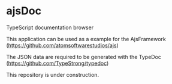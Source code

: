 # ajsDoc
TypeScript documentation browser

This application can be used as a example for the AjsFramework (https://github.com/atomsoftwarestudios/ajs)

The JSON data are required to be generated with the TypeDoc (https://github.com/TypeStrong/typedoc)

This repository is under construction.

